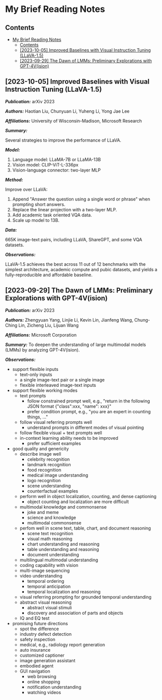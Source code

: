# My Brief Reading Notes

## Contents
- [My Brief Reading Notes](#my-brief-reading-notes)
  - [Contents](#contents)
  - [\[2023-10-05\] Improved Baselines with Visual Instruction Tuning (LLaVA-1.5)](#2023-10-05-improved-baselines-with-visual-instruction-tuning-llava-15)
  - [\[2023-09-29\] The Dawn of LMMs: Preliminary Explorations with GPT-4V(ision)](#2023-09-29-the-dawn-of-lmms-preliminary-explorations-with-gpt-4vision)

<!-- ## [xxxx-xx-xx] Templete

***Publication:***

***Authors:***

***Affiliations:***

***Summary:***

***Model:***

***Method:***

***Data:***

***Observations:*** -->


## [2023-10-05] Improved Baselines with Visual Instruction Tuning (LLaVA-1.5)

***Publication:*** arXiv 2023

***Authors:*** Haotian Liu, Chunyuan Li, Yuheng Li, Yong Jae Lee

***Affiliations:*** University of Wisconsin-Madison, Microsoft Research

***Summary:***

Several strategies to improve the performance of LLaVA.

***Model:***

1. Language model: LLaMA-7B or LLaMA-13B
2. Vision model: CLIP-ViT-L-336px
3. Vision-language connector: two-layer MLP

***Method:***

Improve over LLaVA:
1. Append "Answer the question using a single word or phrase" when prompting short answers.
2. Replace the linear projection with a two-layer MLP.
3. Add academic task oriented VQA data.
4. Scale up model to 13B.

***Data:***

665K image-text pairs, including LLaVA, ShareGPT, and some VQA datasets.

***Observations:***

LLaVA-1.5 achieves the best across 11 out of 12 benchmarks with the simplest architecture, academic compute and pubic datasets, and yields a fully-reproducible and affordable baseline. 

## [2023-09-29] The Dawn of LMMs: Preliminary Explorations with GPT-4V(ision)

***Publication:*** arXiv 2023

***Authors:*** Zhengyuan Yang, Linjie Li, Kevin Lin, Jianfeng Wang, Chung-Ching Lin, Zicheng Liu, Lijuan Wang

***Affiliations:*** Microsoft Corporation

***Summary:*** To deepen the understanding of large multimodal models (LMMs) by analyzing GPT-4V(ision). 

***Observations:***

- support flexible inputs
  - text-only inputs
  - a single image-text pair or a single image 
  - flexible interleaved image-text inputs
- support flexible working modes
  - text prompts
    - follow constrained prompt well, e.g., "return in the following JSON format {"class":xxx, "name": xxx}"
    - prefer condition prompt, e.g., "you are an expert in counting things, ..."
  - follow visual referring prompts well
    - understand prompts in different modes of visual pointing
  - follow flexible visual + text prompts well
  - in-context learning ability needs to be improved
    - prefer sufficient examples
- good quality and genericity
  - describe image well
    - celebrity recognition
    - landmark recognition
    - food recognition
    - medical image understanding
    - logo recognition
    - scene understanding
    - counterfactual examples
  - perform well in object localization, counting, and dense captioning
    - object counting and localization are more difficult
  - multimodal knowledge and commonsense
    - joke and meme
    - science and knowledge
    - multimodal commonsense
  - perfom well in scene text, table, chart, and document reasoning
    - scene text recognition
    - visual math reasoning
    - chart understanding and reasoning
    - table understanding and reasoning
    - document understanding
  - multilingual multimodal understanding
  - coding capability with vision
  - multi-image sequencing
  - video understanding
    - temporal ordering
    - temporal anticipation
    - temporal localization and reasoning
  - visual referring prompting for grounded temporal understanding
  - abstract visual reasoning
    - abstract visual stimuli
    - discovery and association of parts and objects
  - IQ and EQ test
- promising future directions
  - spot the difference
  - industry defect detection
  - safety inspection
  - medical, e.g., radiology report generation
  - auto insurance
  - customized captioner
  - image generation assistant
  - embodied agent
  - GUI navigation
    - web browsing
    - online shopping
    - notification understanding
    - watching videos